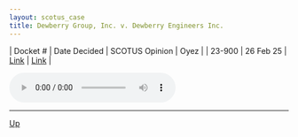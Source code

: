 ```yaml
---
layout: scotus_case
title: Dewberry Group, Inc. v. Dewberry Engineers Inc.
---
```


| Docket # | Date Decided | SCOTUS Opinion | Oyez |
| 23-900 | 26 Feb 25 | [Link](https://www.supremecourt.gov/opinions/24pdf/23-900_19m1.pdf) | [Link](https://www.oyez.org/cases/2024/23-900) |

<audio controls>
   <source src='./resources/23-900.mp3' type='audio/mpeg'>
</audio>

<object data='./resources/23-900.pdf' type='application/pdf'></object>

---

[Up](./README.md)